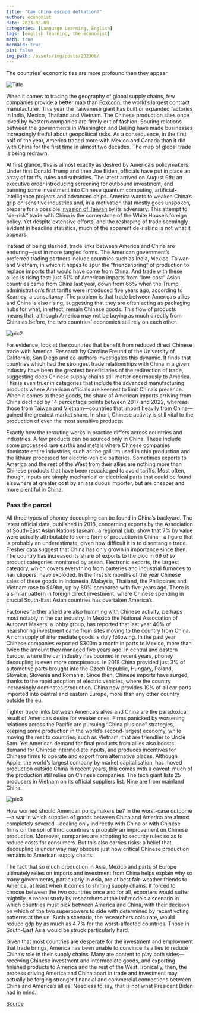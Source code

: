```yaml
---
title: "Can China escape deflation?"
author: economist
date: 2023-08-09
categories: [Language Learning, English]
tags: [english learning, the economist]
math: true
mermaid: true
pin: false
img_path: /assets/img/posts/202308/
---
```


The countries’ economic ties are more profound than they appear

![Title](20230812_FND001.webp)

When it comes to tracing the geography of global supply chains, few companies provide a better map than [Foxconn](https://www.economist.com/business/2021/03/31/hon-hai-apples-biggest-iphone-assembler-is-eyeing-cars), the world’s largest contract manufacturer. This year the Taiwanese giant has built or expanded factories in India, Mexico, Thailand and Vietnam. The Chinese production sites once loved by Western companies are firmly out of fashion. Souring relations between the governments in Washington and Beijing have made businesses increasingly fretful about geopolitical risks. As a consequence, in the first half of the year, America traded more with Mexico and Canada than it did with China for the first time in almost two decades. The map of global trade is being redrawn.

At first glance, this is almost exactly as desired by America’s policymakers. Under first Donald Trump and then Joe Biden, officials have put in place an array of tariffs, rules and subsidies. The latest arrived on August 9th: an executive order introducing screening for outbound investment, and banning some investment into Chinese quantum computing, artificial-intelligence projects and advanced chips. America wants to weaken China’s grip on sensitive industries and, in a motivation that mostly goes unspoken, prepare for a possible [invasion of Taiwan](https://www.economist.com/interactive/graphic-detail/2023/07/27/data-on-air-bases-suggest-a-chinese-invasion-of-taiwan-may-not-be-imminent) by its adversary. This attempt to “de-risk” trade with China is the cornerstone of the White House’s foreign policy. Yet despite extensive efforts, and the reshaping of trade seemingly evident in headline statistics, much of the apparent de-risking is not what it appears.

Instead of being slashed, trade links between America and China are enduring—just in more tangled forms. The American government’s preferred trading partners include countries such as India, Mexico, Taiwan and Vietnam, in which it hopes to spur the “friendshoring” of production to replace imports that would have come from China. And trade with these allies is rising fast: just 51% of American imports from “low-cost” Asian countries came from China last year, down from 66% when the Trump administration’s first tariffs were introduced five years ago, according to Kearney, a consultancy. The problem is that trade between America’s allies and China is also rising, suggesting that they are often acting as packaging hubs for what, in effect, remain Chinese goods. This flow of products means that, although America may not be buying as much directly from China as before, the two countries’ economies still rely on each other.

![pic2](20230812_FNC049.png)

For evidence, look at the countries that benefit from reduced direct Chinese trade with America. Research by Caroline Freund of the University of California, San Diego and co-authors investigates this dynamic. It finds that countries which had the strongest trade relationships with China in a given industry have been the greatest beneficiaries of the redirection of trade, suggesting deep Chinese supply chains still matter enormously to America. This is even truer in categories that include the advanced manufacturing products where American officials are keenest to limit China’s presence. When it comes to these goods, the share of American imports arriving from China declined by 14 percentage points between 2017 and 2022, whereas those from Taiwan and Vietnam—countries that import heavily from China—gained the greatest market share. In short, Chinese activity is still vital to the production of even the most sensitive products.

Exactly how the rerouting works in practice differs across countries and industries. A few products can be sourced only in China. These include some processed rare earths and metals where Chinese companies dominate entire industries, such as the gallium used in chip production and the lithium processed for electric-vehicle batteries. Sometimes exports to America and the rest of the West from their allies are nothing more than Chinese products that have been repackaged to avoid tariffs. Most often, though, inputs are simply mechanical or electrical parts that could be found elsewhere at greater cost by an assiduous importer, but are cheaper and more plentiful in China.

### Pass the parcel

All three types of phoney decoupling can be found in China’s backyard. The latest official data, published in 2018, concerning exports by the Association of South-East Asian Nations (asean), a regional club, show that 7% by value were actually attributable to some form of production in China—a figure that is probably an underestimate, given how difficult it is to disentangle trade. Fresher data suggest that China has only grown in importance since then. The country has increased its share of exports to the bloc in 69 of 97 product categories monitored by asean. Electronic exports, the largest category, which covers everything from batteries and industrial furnaces to hair clippers, have exploded. In the first six months of the year Chinese sales of these goods in Indonesia, Malaysia, Thailand, the Philippines and Vietnam rose to $49bn, up by 80% compared with five years ago. There is a similar pattern in foreign direct investment, where Chinese spending in crucial South-East Asian countries has overtaken America’s.

Factories farther afield are also humming with Chinese activity, perhaps most notably in the car industry. In Mexico the National Association of Autopart Makers, a lobby group, has reported that last year 40% of nearshoring investment came from sites moving to the country from China. A rich supply of intermediate goods is duly following. In the past year Chinese companies exported $300m a month in parts to Mexico, more than twice the amount they managed five years ago. In central and eastern Europe, where the car industry has boomed in recent years, phoney decoupling is even more conspicuous. In 2018 China provided just 3% of automotive parts brought into the Czech Republic, Hungary, Poland, Slovakia, Slovenia and Romania. Since then, Chinese imports have surged, thanks to the rapid adoption of electric vehicles, where the country increasingly dominates production. China now provides 10% of all car parts imported into central and eastern Europe, more than any other country outside the eu.

Tighter trade links between America’s allies and China are the paradoxical result of America’s desire for weaker ones. Firms panicked by worsening relations across the Pacific are pursuing “China plus one” strategies, keeping some production in the world’s second-largest economy, while moving the rest to countries, such as Vietnam, that are friendlier to Uncle Sam. Yet American demand for final products from allies also boosts demand for Chinese intermediate inputs, and produces incentives for Chinese firms to operate and export from alternative places. Although Apple, the world’s largest company by market capitalisation, has moved production outside China in recent years, this comes with a caveat: much of the production still relies on Chinese companies. The tech giant lists 25 producers in Vietnam on its official suppliers list. Nine are from mainland China.

![pic3](20230812_FNC109.png)

How worried should American policymakers be? In the worst-case outcome—a war in which supplies of goods between China and America are almost completely severed—dealing only indirectly with China or with Chinese firms on the soil of third countries is probably an improvement on Chinese production. Moreover, companies are adapting to security rules so as to reduce costs for consumers. But this also carries risks: a belief that decoupling is under way may obscure just how critical Chinese production remains to American supply chains.

The fact that so much production in Asia, Mexico and parts of Europe ultimately relies on imports and investment from China helps explain why so many governments, particularly in Asia, are at best fair-weather friends to America, at least when it comes to shifting supply chains. If forced to choose between the two countries once and for all, exporters would suffer mightily. A recent study by researchers at the imf models a scenario in which countries must pick between America and China, with their decision on which of the two superpowers to side with determined by recent voting patterns at the un. Such a scenario, the researchers calculate, would reduce gdp by as much as 4.7% for the worst-affected countries. Those in South-East Asia would be struck particularly hard.

Given that most countries are desperate for the investment and employment that trade brings, America has been unable to convince its allies to reduce China’s role in their supply chains. Many are content to play both sides—receiving Chinese investment and intermediate goods, and exporting finished products to America and the rest of the West. Ironically, then, the process driving America and China apart in trade and investment may actually be forging stronger financial and commercial connections between China and America’s allies. Needless to say, that is not what President Biden had in mind.

[Source](https://www.economist.com/finance-and-economics/2023/08/08/how-america-is-failing-to-break-up-with-china)